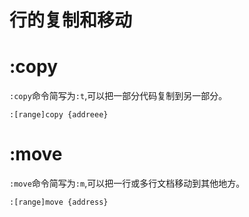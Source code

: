 # 行的复制和移动

# :copy

`:copy`命令简写为`:t`,可以把一部分代码复制到另一部分。

```
:[range]copy {addreee}
```

# :move

`:move`命令简写为`:m`,可以把一行或多行文档移动到其他地方。

```
:[range]move {address}